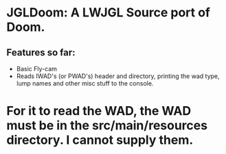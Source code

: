 # JGLDoom: A LWJGL Source port of Doom.

## Features so far:
- Basic Fly-cam
- Reads IWAD's (or PWAD's) header and directory, printing the wad type, lump names and other misc stuff to the console.

# For it to read the WAD, the WAD must be in the src/main/resources directory. I cannot supply them.
